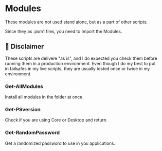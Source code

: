 # Modules
These modules are not used stand alone, but as a part of other scripts.

Since they as .psm1 files, you need to Import the Modules.

## 🚫 Disclaimer
These scripts are delivere "as is", and I do expected you check them before running them in a production environment.
Even though I do my best to put in failsafes in my live scripts, they are usually tested once or twice in my environment.

### Get-AllModules
Install all modules in the folder at once.

### Get-PSversion
Check if you are using Core or Desktop and return.

### Get-RandomPassword
Get a randomized password to use in you applications.